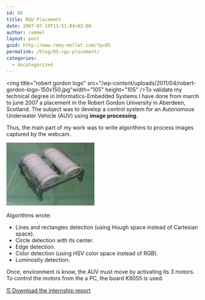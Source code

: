 ```yaml
---
id: 85
title: RGU Placement
date: 2007-07-19T11:51:04+02:00
author: remmel
layout: post
guid: http://www.remy-mellet.com/?p=85
permalink: /blog/85-rgu-placement/
categories:
  - Uncategorized
---
```

<img title="robert gordon logo" src="/wp-content/uploads/2011/04/robert-gordon-logo-150x150.jpg"width="105" height="105" />To validate my technical degree in Informatics-Embedded Systems I have done from march to june 2007 a placement in the Robert Gordon University in Aberdeen, Scotland. The subject was to develop a control system for an Autonomous Underwater Vehicle (AUV) using **image processing**.

Thus, the main part of my work was to write algorithms to process images captured by the webcam.

<img title="ROV" src="/wp-content/uploads/2011/04/ROV.jpg" width="230" height="164" />

Algorithms wrote:

  * Lines and rectangles detection (using Hough space instead of Cartesian space).
  * Circle detection with its center.
  * Edge detection.
  * Color detection (using HSV color space instead of RGB).
  * Luminosity detection.

Once, environment is know, the AUV must move by activating its 3 motors. To control the motors from the a PC, the board K8055 is used.

[🖺 Download the internship report](/wp-content/uploads/2011/04/AUV-rapportENG-20070622.pdf)